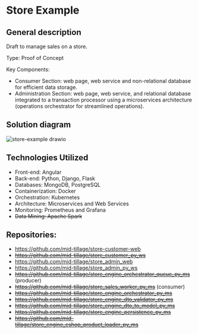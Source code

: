 # Store Example

## General description
Draft to manage sales on a store.

Type: Proof of Concept

Key Components:
- Consumer Section: web page, web service and non-relational database for efficient data storage.
- Administration Section: web page, web service, and relational database integrated to a transaction processor using a microservices architecture (operations orchestrator for streamlined operations).

## Solution diagram
![store-example drawio](https://github.com/mid-tillage/sys-internals/assets/142703856/8c33e6f2-18e2-4241-bc99-e92c1ce0cc2a)


## Technologies Utilized
- Front-end: Angular
- Back-end: Python, Django, Flask
- Databases: MongoDB, PostgreSQL
- Containerization: Docker
- Orchestration: Kubernetes
- Architecture: Microservices and Web Services
- Monitoring: Prometheus and Grafana
- ~~Data Mining: Apache Spark~~

## Repositories:

- https://github.com/mid-tillage/store-customer-web
- ~~https://github.com/mid-tillage/store_customer_py_ws~~
- https://github.com/mid-tillage/store_admin_web
- https://github.com/mid-tillage/store_admin_py_ws
- ~~https://github.com/mid-tillage/store_engine_orchestrator_queue_py_ms~~ (producer)
- ~~https://github.com/mid-tillage/store_sales_worker_py_ms~~ (consumer)
- ~~https://github.com/mid-tillage/store_engine_orchestrator_py_ms~~
- ~~https://github.com/mid-tillage/store_engine_dto_validator_py_ms~~
- ~~https://github.com/mid-tillage/store_engine_dto_to_model_py_ms~~
- ~~https://github.com/mid-tillage/store_engine_persistence_py_ms~~
- ~~https://github.com/mid-tillage/store_engine_eshop_product_loader_py_ms~~
